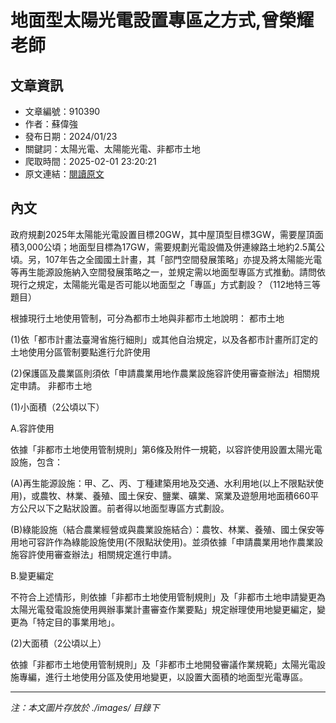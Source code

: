 # 地面型太陽光電設置專區之方式,曾榮耀老師

## 文章資訊
- 文章編號：910390
- 作者：蘇偉強
- 發布日期：2024/01/23
- 關鍵詞：太陽光電、太陽能光電、非都市土地
- 爬取時間：2025-02-01 23:20:21
- 原文連結：[閱讀原文](https://real-estate.get.com.tw/Columns/detail.aspx?no=910390)

## 內文


政府規劃2025年太陽能光電設置目標20GW，其中屋頂型目標3GW，需要屋頂面積3,000公頃；地面型目標為17GW，需要規劃光電設備及併連線路土地約2.5萬公頃。另，107年告之全國國土計畫，其「部門空間發展策略」亦提及將太陽能光電等再生能源設施納入空間發展策略之一，並規定需以地面型專區方式推動。請問依現行之規定，太陽能光電是否可能以地面型之「專區」方式劃設？（112地特三等題目）


根據現行土地使用管制，可分為都市土地與非都市土地說明：
都市土地


(1)依「都市計畫法臺灣省施行細則」或其他自治規定，以及各都市計畫所訂定的土地使用分區管制要點進行允許使用


(2)保護區及農業區則須依「申請農業用地作農業設施容許使用審查辦法」相關規定申請。
非都市土地


(1)小面積（2公頃以下）


A.容許使用


依據「非都市土地使用管制規則」第6條及附件一規範，以容許使用設置太陽光電設施，包含：


(A)再生能源設施：甲、乙、丙、丁種建築用地及交通、水利用地(以上不限點狀使用)，或農牧、林業、養殖、國土保安、鹽業、礦業、窯業及遊憩用地面積660平方公尺以下之點狀設置。前者得以地面型專區方式劃設。


(B)綠能設施（結合農業經營或與農業設施結合）：農牧、林業、養殖、國土保安等用地可容許作為綠能設施使用(不限點狀使用)。並須依據「申請農業用地作農業設施容許使用審查辦法」相關規定進行申請。


B.變更編定


不符合上述情形，則依據「非都市土地使用管制規則」及「非都市土地申請變更為太陽光電發電設施使用興辦事業計畫審查作業要點」規定辦理使用地變更編定，變更為「特定目的事業用地」。


(2)大面積（2公頃以上）




依據「非都市土地使用管制規則」及「非都市土地開發審議作業規範」太陽光電設施專編，進行土地使用分區及使用地變更，以設置大面積的地面型光電專區。

---
*注：本文圖片存放於 ./images/ 目錄下*
